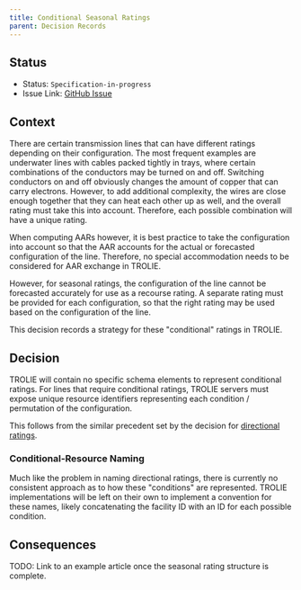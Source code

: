```yaml
---
title: Conditional Seasonal Ratings
parent: Decision Records
---
```


## Status

* Status: `Specification-in-progress`
* Issue Link: [GitHub Issue](https://github.com/trolie/spec/issues/129)

## Context

There are certain transmission lines that can have different ratings depending on their 
configuration. The most frequent examples are underwater lines with cables packed tightly in 
trays, where certain combinations of the conductors may be turned on and off. Switching 
conductors on and off obviously changes the amount of copper that can carry 
electrons. However, to add additional complexity, the wires are close enough together
that they can heat each other up as well, and the overall rating must take this into 
account. Therefore, each possible combination will have a unique rating.

When computing AARs however, it is best practice to take the configuration into account
so that the AAR accounts for the actual or forecasted configuration of the line.  Therefore,
no special accommodation needs to be considered for AAR exchange in TROLIE.  

However, for seasonal ratings, the configuration of the line cannot be 
forecasted accurately for use as a recourse rating. A separate rating must be 
provided for each configuration, so that the right rating may be used based on the 
configuration of the line.  

This decision records a strategy for these "conditional" ratings in TROLIE.  

## Decision

TROLIE will contain no specific schema elements to represent conditional ratings.
For lines that require conditional ratings, TROLIE servers must expose unique
resource identifiers representing each condition / permutation of the configuration. 

This follows from the similar precedent set by the decision 
for [directional ratings](directional-ratings.md).

### Conditional-Resource Naming
Much like the problem in naming directional ratings, there is currently no consistent 
approach as to how these "conditions" are represented.  TROLIE implementations will
be left on their own to implement a convention for these names, likely concatenating
the facility ID with an ID for each possible condition.  


## Consequences

TODO: Link to an example article once the seasonal rating structure is complete.  